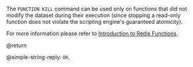 The `FUNCTION KILL` command can be used only on functions that did not modify the dataset during their execution (since stopping a read-only function does not violate the scripting engine's guaranteed atomicity).

For more information please refer to [Introduction to Redis Functions](/topics/functions-intro).

@return

@simple-string-reply: `OK`.
